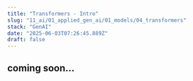 ```yaml
---
title: "Transformers - Intro"
slug: "11_ai/01_applied_gen_ai/01_models/04_transformers"
stack: "GenAI"
date: "2025-06-03T07:26:45.889Z"
draft: false
---
```


## coming soon...